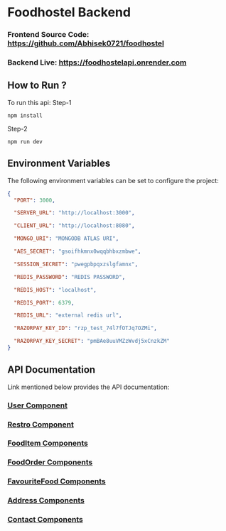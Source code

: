 # Foodhostel Backend

### Frontend Source Code: https://github.com/Abhisek0721/foodhostel

### Backend Live: https://foodhostelapi.onrender.com

## How to Run ?

To run this api:
Step-1
```
npm install
```
Step-2
```
npm run dev
```

## Environment Variables

The following environment variables can be set to configure the project:

```json
{
  "PORT": 3000,

  "SERVER_URL": "http://localhost:3000",

  "CLIENT_URL": "http://localhost:8080",

  "MONGO_URI": "MONGODB ATLAS URI",

  "AES_SECRET": "gsoifhkmnx0wqqbhbxzmbwe",

  "SESSION_SECRET": "pwegpbpqxzslgfamnx",

  "REDIS_PASSWORD": "REDIS PASSWORD",

  "REDIS_HOST": "localhost",

  "REDIS_PORT": 6379,

  "REDIS_URL": "external redis url",

  "RAZORPAY_KEY_ID": "rzp_test_74l7fOTJq7OZMi",

  "RAZORPAY_KEY_SECRET": "pmBAe8uuVMZzWvdj5xCnzkZM"
}
```

## API Documentation

Link mentioned below provides the API documentation:

### [User Component](https://documenter.getpostman.com/view/16254597/2s9YJc1NCw)

### [Restro Component](https://documenter.getpostman.com/view/16254597/2s9YJc1NHD)

### [FoodItem Components](https://documenter.getpostman.com/view/16254597/2s9YJc1NHF)

### [FoodOrder Components](https://documenter.getpostman.com/view/16254597/2s9YJc1NHH)

### [FavouriteFood Components](https://documenter.getpostman.com/view/16254597/2s9YJc1hgq)

### [Address Components](https://documenter.getpostman.com/view/16254597/2s9YJc1NHK)

### [Contact Components](https://documenter.getpostman.com/view/16254597/2s9YJc1NHM)
